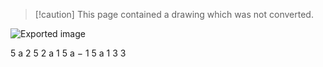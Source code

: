 > [!caution] This page contained a drawing which was not converted.  

![Exported image](Exported%20image%2020240415111904-0.png) 

5 a 2 5 2 a 1 5 a − 1 5 a 1 3 3